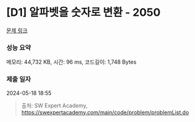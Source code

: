 # [D1] 알파벳을 숫자로 변환 - 2050 

[문제 링크](https://swexpertacademy.com/main/code/problem/problemDetail.do?contestProbId=AV5QLGxKAzQDFAUq) 

### 성능 요약

메모리: 44,732 KB, 시간: 96 ms, 코드길이: 1,748 Bytes

### 제출 일자

2024-05-18 18:55



> 출처: SW Expert Academy, https://swexpertacademy.com/main/code/problem/problemList.do